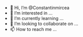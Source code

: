 - 👋 Hi, I’m @Constantinmircea
- 👀 I’m interested in ...
- 🌱 I’m currently learning ...
- 💞️ I’m looking to collaborate on ...
- 📫 How to reach me ...

<!---
Constantinmircea/Constantinmircea is a ✨ special ✨ repository because its `README.md` (this file) appears on your GitHub profile.
You can click the Preview link to take a look at your changes.
--->
